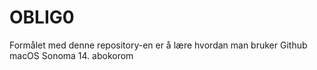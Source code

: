 # OBLIG0
Formålet med denne repository-en er å lære hvordan man bruker Github
macOS Sonoma 14.
abokorom
